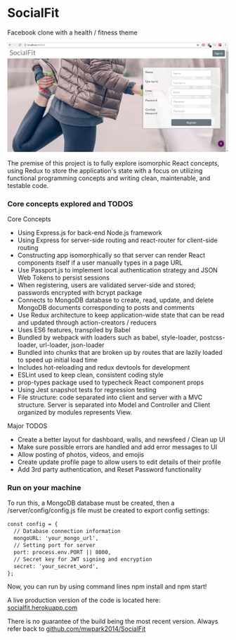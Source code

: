 # SocialFit

Facebook clone with a health / fitness theme

![ScreenShot](client/assets/screenshot.png)

The premise of this project is to fully explore isomorphic React concepts, using Redux to store the application's state with a focus on utilizing functional programming concepts and writing clean, maintenable, and testable code. 

### Core concepts explored and TODOS
Core Concepts
* Using Express.js for back-end Node.js framework
* Using Express for server-side routing and react-router for client-side routing
* Constructing app isomorphically so that server can render React components itself if a user manually types in a page URL
* Use Passport.js to implement local authentication strategy and JSON Web Tokens to persist sessions
* When registering, users are validated server-side and stored; passwords encrypted with bcrypt package
* Connects to MongoDB database to create, read, update, and delete MongoDB documents corresponding to posts and comments
* Use Redux architecture to keep application-wide state that can be read and updated through action-creators / reducers
* Uses ES6 features, transpiled by Babel
* Bundled by webpack with loaders such as babel, style-loader, postcss-loader, url-loader, json-loader
* Bundled into chunks that are broken up by routes that are lazily loaded to speed up initial load time
* Includes hot-reloading and redux devtools for development
* ESLint used to keep clean, consistent coding style
* prop-types package used to typecheck React component props
* Using Jest snapshot tests for regression testing
* File structure: code separated into client and server with a MVC structure. Server is separated into Model and Controller and Client organized by modules represents View.

Major TODOS
* Create a better layout for dashboard, walls, and newsfeed / Clean up UI
* Make sure possible errors are handled and add error messages to UI
* Allow posting of photos, videos, and emojis
* Create update profile page to allow users to edit details of their profile
* Add 3rd party authentication, and Reset Password functionality

### Run on your machine

To run this, a MongoDB database must be created, then a /server/config/config.js file must be created to export config settings:

```
const config = {
  // Database connection information
  mongoURL: 'your_mongo_url',
  // Setting port for server
  port: process.env.PORT || 8000,
  // Secret key for JWT signing and encryption
  secret: 'your_secret_word',
};
```
Now, you can run by using command lines npm install and npm start!

A live production version of the code is located here: [socialfit.herokuapp.com](https://www.socialfit.herokuapp.com)

There is no guarantee of the build being the most recent version. Always refer back to [github.com/mwpark2014/SocialFit](https://github.com/mwpark2014/SocialFit)

